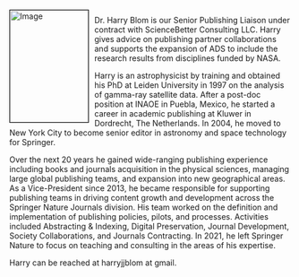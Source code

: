 
<img src="{{ site.baseurl }}/about/team/img/hblom.png" height="200" width="140" alt="Image" style="float: left; margin: 4px 10px 0px 0px; border: 1px solid #000000;">

Dr. Harry Blom is our Senior Publishing Liaison under contract with ScienceBetter Consulting LLC. Harry gives advice on publishing partner collaborations and supports the expansion of ADS to include the research results from disciplines funded by NASA.

Harry is an astrophysicist by training and obtained his PhD at Leiden University in 1997 on the analysis of gamma-ray satellite data. After a post-doc position at INAOE in Puebla, Mexico, he started a career in academic publishing at Kluwer in Dordrecht, The Netherlands. In 2004, he moved to New York City to become senior editor in astronomy and space technology for Springer.

Over the next 20 years he gained wide-ranging publishing experience including books and journals acquisition in the physical sciences, managing large global publishing teams, and expansion into new geographical areas. As a Vice-President since 2013, he became responsible for supporting publishing teams in driving content growth and development across the Springer Nature Journals division. His team worked on the definition and implementation of publishing policies, pilots, and processes. Activities included Abstracting & Indexing, Digital Preservation, Journal Development, Society Collaborations, and Journals Contracting. In 2021, he left Springer Nature to focus on teaching and consulting in the areas of his expertise.

Harry can be reached at harryjjblom at gmail.
